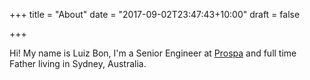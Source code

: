 +++
title = "About"
date = "2017-09-02T23:47:43+10:00"
draft = false

+++

Hi! My name is Luiz Bon, I'm a Senior Engineer at [Prospa](https://prospa.com/) and full time Father living in Sydney, Australia.

